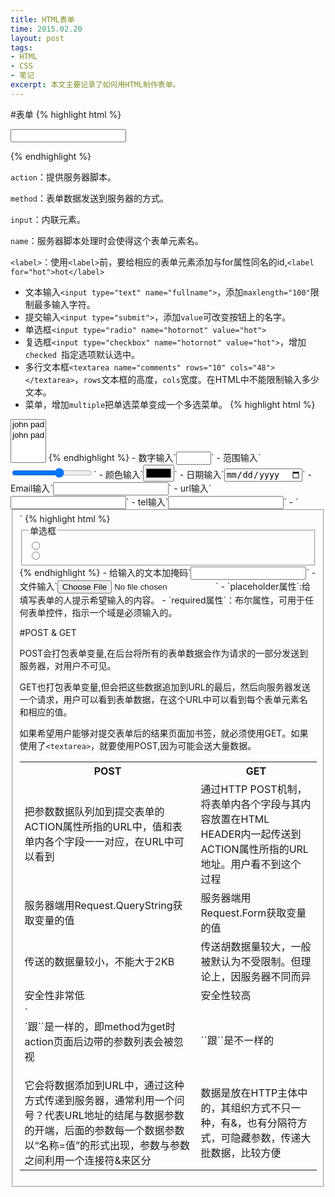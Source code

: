```yaml
---
title: HTML表单
time: 2015.02.20 
layout: post
tags:
- HTML
- CSS
- 笔记
excerpt: 本文主要记录了如何用HTML制作表单。
---
```

#表单
{% highlight html %}
<form action="http://dkc.com/contest.php" method="POST">
		<input type=".." name="...">
</form>
{% endhighlight %}

`action`：提供服务器脚本。

`method`：表单数据发送到服务器的方式。

`input`：内联元素。

`name`：服务器脚本处理时会使得这个表单元素名。

`<label>`：使用`<label>`前，要给相应的表单元素添加与for属性同名的id,`<label for="hot">hot</label>`

- 文本输入`<input type="text" name="fullname">`，添加`maxlength="100"`限制最多输入字符。
- 提交输入`<input type="submit">`，添加`value`可改变按钮上的名字。
- 单选框`<input type="radio" name="hotornot" value="hot">`
- 复选框`<input type="checkbox" name="hotornot" value="hot">`，增加`checked `指定选项默认选中。
- 多行文本框`<textarea name="comments" rows="10" cols="48"></textarea>`，`rows`文本框的高度，`cols`宽度。在HTML中不能限制输入多少文本。
- 菜单，增加`multiple`把单选菜单变成一个多选菜单。	
	{% highlight html %}		
<select name="characters" multiple>
     <option value="john">john pad</option>
     <option value="john">john pad</option>
</select>
{% endhighlight %}
- 数字输入`<input type="number" min="0" max="20">`
- 范围输入`<input type="range" min="0" max="20" step="4">`
- 颜色输入`<input type="color">`
- 日期输入`<input type="date">`
- Email输入`<input type="email">`
- url输入`<input type="url">`
- tel输入`<input type="tel">`
- `<fieldset>`
{% highlight html %}
<fieldset>
          <legend>单选框</legend>
          <input type="radio" name="hotornot" value="hot"></br>
          <input type="radio" name="hotornot" value="hot"> </br> 
</fieldset>
{% endhighlight %}
- 给输入的文本加掩码`<input type="password">`
- 文件输入`<input type="file" name="doc">`
- `placeholder属性`:给填写表单的人提示希望输入的内容。
- `required属性`：布尔属性，可用于任何表单控件，指示一个域是必须输入的。


#POST & GET

POST会打包表单变量,在后台将所有的表单数据会作为请求的一部分发送到服务器，对用户不可见。

GET也打包表单变量,但会把这些数据追加到URL的最后，然后向服务器发送一个请求，用户可以看到表单数据，在这个URL中可以看到每个表单元素名和相应的值。

如果希望用户能够对提交表单后的结果页面加书签，就必须使用GET。如果使用了`<textarea>`，就要使用POST,因为可能会送大量数据。

<table>
   <tr>
      <th>POST</th>
	  <th>GET</th>
   </tr>
   <tr>
      <td>把参数数据队列加到提交表单的ACTION属性所指的URL中，值和表单内各个字段一一对应，在URL中可以看到</td>
	  <td>通过HTTP POST机制，将表单内各个字段与其内容放置在HTML HEADER内一起传送到ACTION属性所指的URL地址。用户看不到这个 过程</td>
   </tr>
   <tr>
      <td>服务器端用Request.QueryString获取变量的值</td>
	  <td>服务器端用Request.Form获取变量的值</td>
   </tr>
   <tr>
      <td>传送的数据量较小，不能大于2KB</td>
	  <td>传送胡数据量较大，一般被默认为不受限制。但理论上，因服务器不同而异</td>
   </tr>
   <tr>
      <td>安全性非常低</td>
	  <td>安全性较高</td>
   </tr>
   <tr>
      <td>`<form method="get" action="a.asp?b=b">`跟`<form method="get" action="a.asp">`是一样的，即method为get时action页面后边带的参数列表会被忽视</td>
	  <td>`<form method="get" action="a.asp?b=b">`跟`<form method="get" action="a.asp">`是不一样的</td>
   </tr>
   <tr>
      <td>它会将数据添加到URL中，通过这种方式传递到服务器，通常利用一个问号？代表URL地址的结尾与数据参数的开端，后面的参数每一个数据参数以“名称=值”的形式出现，参数与参数之间利用一个连接符&来区分</td>
	  <td>数据是放在HTTP主体中的，其组织方式不只一种，有&，也有分隔符方式，可隐藏参数，传递大批数据，比较方便</td>
   </tr>   
</table>
